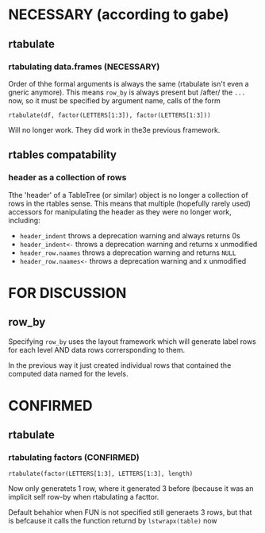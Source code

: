 # NECESSARY (according to gabe)
## rtabulate

### rtabulating data.frames (NECESSARY)

Order of thhe formal arguments is always the same (rtabulate isn't even a gneric anymore). This means `row_by` is always present but /after/ the `...` now, so it must be specified by argument name, calls of the form

```
rtabulate(df, factor(LETTERS[1:3]), factor(LETTERS[1:3]))
```

Will no longer work. They did work in the3e previous framework.

## rtables compatability
### header as a collection of rows
Tthe 'header' of a TableTree (or similar) object is no longer a collection of rows in the rtables sense. This means that multiple (hopefully rarely used) accessors for manipulating the header as they were no longer work, including:

 - `header_indent` throws a deprecation warning and always returns 0s
 - `header_indent<-` throws a deprecation warning and returns x unmodified
 - `header_row.naames` throws a deprecation warning and returns `NULL`
 - `header_row.naames<-` throws a deprecation warning and x unmodified
 
# FOR DISCUSSION
## row_by
Specifying `row_by` uses the layout framework which will generate label rows for each level AND data rows corrersponding to them.

In the previous way it just created individual rows that contained the computed data named for the levels.


# CONFIRMED
## rtabulate
### rtabulating factors (CONFIRMED)
```
rtabulate(factor(LETTERS[1:3], LETTERS[1:3], length)
```

Now only generatets 1 row, where  it generated 3 before (because it was an implicit self row-by when rtabulating a facttor.

Default behahior when FUN is not specified still generaets 3 rows, but that is befcause it calls the function returnd by  `lstwrapx(table)` now

